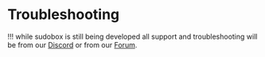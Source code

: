 # Troubleshooting

!!! while sudobox is still being developed all support and troubleshooting will be from our [Discord](https://discord.gg/JHUfBunU) or from our [Forum](https://forum.sudobox.io).